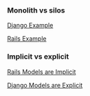 ### Monolith vs silos
[Django Example](../tools/django_startapp/)

[Rails Example](../tools/rails_scaffolding/)

### Implicit vs explicit
[Rails Models are Implicit](../tools/rails_scaffolding/app/models/post.rb)

[Django Models are Explicit](../tools/django_startapp/posts/models.py)
